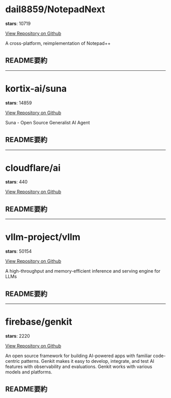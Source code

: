 
# dail8859/NotepadNext

**stars**: 10719

[View Repository on Github](https://github.com/dail8859/NotepadNext)

A cross-platform, reimplementation of Notepad++

## README要約


---

# kortix-ai/suna

**stars**: 14859

[View Repository on Github](https://github.com/kortix-ai/suna)

Suna - Open Source Generalist AI Agent

## README要約


---

# cloudflare/ai

**stars**: 440

[View Repository on Github](https://github.com/cloudflare/ai)



## README要約


---

# vllm-project/vllm

**stars**: 50154

[View Repository on Github](https://github.com/vllm-project/vllm)

A high-throughput and memory-efficient inference and serving engine for LLMs

## README要約


---

# firebase/genkit

**stars**: 2220

[View Repository on Github](https://github.com/firebase/genkit)

An open source framework for building AI-powered apps with familiar code-centric patterns. Genkit makes it easy to develop, integrate, and test AI features with observability and evaluations. Genkit works with various models and platforms.

## README要約

